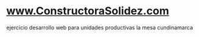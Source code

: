 # www.ConstructoraSolidez.com
ejercicio desarrollo web para unidades productivas la mesa cundinamarca
